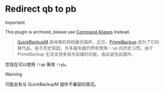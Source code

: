 <!-- markdownlint-disable MD028 -->
# Redirect qb to pb

> [!IMPORTANT]
> This plugin is archived, please use [Command Aliases](https://github.com/AnzhiZhang/MCDReforgedPlugins/tree/master/src/command_aliases) instead.

> [QuickBackupM](https://github.com/TISUnion/QuickBackupM) 是经典的存档备份插件，近日，[PrimeBackup](https://github.com/TISUnion/PrimeBackup) 成为了它的替代品，由于历史原因，许多服务器仍然有使用 `!!qb` 的历史习惯。由于 PrimeBackup 无法支持多指令前缀的功能，由此诞生此插件。

您现在可以使用 `!!qb` 等效 `!!pb`。

> [!WARNING]
> 可能会有与 QuickBackupM 插件不兼容的情况。
